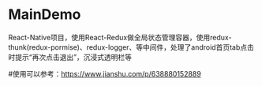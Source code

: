 # MainDemo
React-Native项目，使用React-Redux做全局状态管理容器，使用redux-thunk(redux-pormise)、redux-logger、等中间件，处理了android首页tab点击时提示“再次点击退出”，沉浸式透明栏等


#使用可以参考：https://www.jianshu.com/p/638880152889
